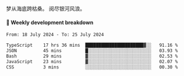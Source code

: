 梦从海底跨枯桑。
阅尽银河风浪。


#### 📝 Weekly development breakdown

<!--START_SECTION:waka-->

```txt
From: 18 July 2024 - To: 25 July 2024

TypeScript    17 hrs 36 mins  ██████████████████████▓░░   91.16 %
JSON          45 mins         █░░░░░░░░░░░░░░░░░░░░░░░░   03.93 %
Bash          29 mins         ▓░░░░░░░░░░░░░░░░░░░░░░░░   02.53 %
JavaScript    23 mins         ▓░░░░░░░░░░░░░░░░░░░░░░░░   02.07 %
CSS           3 mins          ░░░░░░░░░░░░░░░░░░░░░░░░░   00.30 %
```

<!--END_SECTION:waka-->




